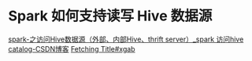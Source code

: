 # Spark 如何支持读写 Hive 数据源

[spark-之访问Hive数据源（外部、内部Hive、thrift server）\_spark 访问hive catalog-CSDN博客](https://blog.csdn.net/shufangreal/article/details/112701629)
[Fetching Title#xgab](https://spark.apache.org/docs/latest/sql-data-sources-hive-tables.html)